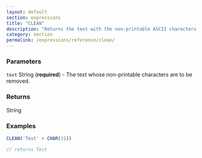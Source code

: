 ```yaml
---
layout: default
section: expressions
title: "CLEAN"
description: "Returns the text with the non-printable ASCII characters removed."
category: section
permalink: /expressions/reference/clean/
---
```


### Parameters

`text` String (__required__) - The text whose non-printable characters are to be removed.

### Returns

String

### Examples

```js
CLEAN('Test' + CHAR(31))

// returns Test
```